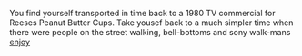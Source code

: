 You find yourself transported in time back to a 1980 TV commercial for Reeses Peanut Butter Cups.
Take yousef back to a much simpler time when there were people on the street walking, bell-bottoms and sony walk-mans [enjoy](https://www.youtube.com/watch?v=DJLDF6qZUX0)